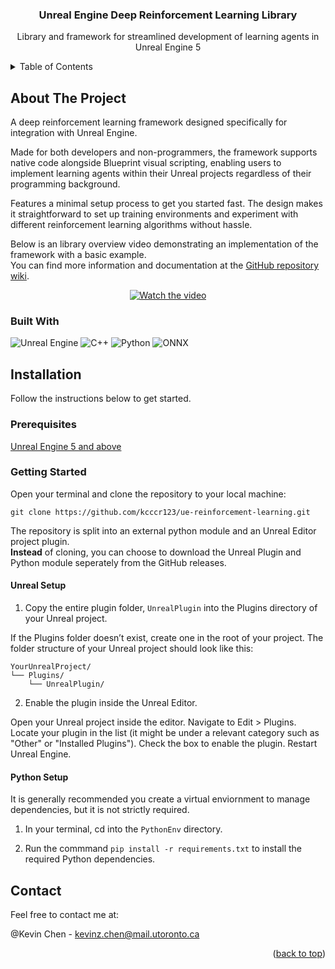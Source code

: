 <!-- PROJECT LOGO
<br />
<div align="center">
  <a href="https://github.com/github_username/repo_name">
    <img src="images/logo.png" alt="Logo" width="80" height="80">
  </a>
-->

<h3 align="center">Unreal Engine Deep Reinforcement Learning Library</h3>

  <p align="center">
    Library and framework for streamlined development of learning agents in Unreal Engine 5
   <br />

<!-- TABLE OF CONTENTS -->
<details>
  <summary>Table of Contents</summary>
  <ol>
    <li>
      <a href="#about-the-project">About The Project</a>
      <ul>
        <li><a href="#built-with">Built With</a></li>
      </ul>
    </li>
    <li>
      <a href="#installation">Installation</a>
      <ul>
        <li><a href="#prerequisites">Prerequisites</a></li>
        <li><a href="#getting-started">Getting Started</a></li>
      </ul>
    </li>
    <li><a href="#usage">Usage</a></li>
    <li><a href="#contact">Contact</a></li>
  </ol>
</details>

<!-- ABOUT THE PROJECT -->

## About The Project

A deep reinforcement learning framework designed specifically for integration with Unreal Engine.

Made for both developers and non-programmers, the framework supports native code alongside Blueprint visual scripting, enabling users to implement learning agents within their Unreal projects regardless of their programming background.

Features a minimal setup process to get you started fast. The design makes it straightforward to set up training environments and experiment with different reinforcement learning algorithms without hassle.

Below is an library overview video demonstrating an implementation of the framework with a basic example.  
You can find more information and documentation at the [GitHub repository wiki](https://github.com/kcccr123/ue-reinforcement-learning/wiki).

<p align="center">
  <a href="https://www.youtube.com/watch?v=M2tfriFZwVQ" target="_blank">
    <img src="https://img.youtube.com/vi/M2tfriFZwVQ/0.jpg" alt="Watch the video" style="max-width:100%;">
  </a>
</p>



### Built With

![Unreal Engine](https://img.shields.io/badge/Unreal%20Engine-0E1128?logo=unrealengine&logoColor=fff&style=for-the-badge)
![C++](https://img.shields.io/badge/C%2B%2B-00599C?logo=cplusplus&logoColor=fff&style=for-the-badge)
![Python](https://img.shields.io/badge/python-3670A0?style=for-the-badge&logo=python&logoColor=ffdd54)
![ONNX](https://img.shields.io/badge/ONNX-005CED?logo=onnx&logoColor=fff&style=for-the-badge)

<!-- INSTALLATION -->

## Installation

Follow the instructions below to get started.

### Prerequisites

[Unreal Engine 5 and above](https://www.unrealengine.com/en-US/download)


### Getting Started

Open your terminal and clone the repository to your local machine:

`git clone https://github.com/kcccr123/ue-reinforcement-learning.git`

The repository is split into an external python module and an Unreal Editor project plugin.  
**Instead** of cloning, you can choose to download the Unreal Plugin and Python module seperately from the GitHub releases. 

#### Unreal Setup

1. Copy the entire plugin folder, `UnrealPlugin` into the Plugins directory of your Unreal project.

If the Plugins folder doesn’t exist, create one in the root of your project. The folder structure of your Unreal project should look like this: 

```plaintext
YourUnrealProject/
└── Plugins/
    └── UnrealPlugin/
```
2. Enable the plugin inside the Unreal Editor.
   
Open your Unreal project inside the editor. Navigate to Edit > Plugins. Locate your plugin in the list (it might be under a relevant category such as "Other" or "Installed Plugins"). Check the box to enable the plugin. 
Restart Unreal Engine.

#### Python Setup

It is generally recommended you create a virtual enviornment to manage dependencies, but it is not strictly required.

1. In your terminal, cd into the `PythonEnv` directory. 

2. Run the commmand `pip install -r requirements.txt` to install the required Python dependencies.


<!-- CONTACT -->

## Contact

Feel free to contact me at:

@Kevin Chen - kevinz.chen@mail.utoronto.ca

<p align="right">(<a href="#readme-top">back to top</a>)</p>
